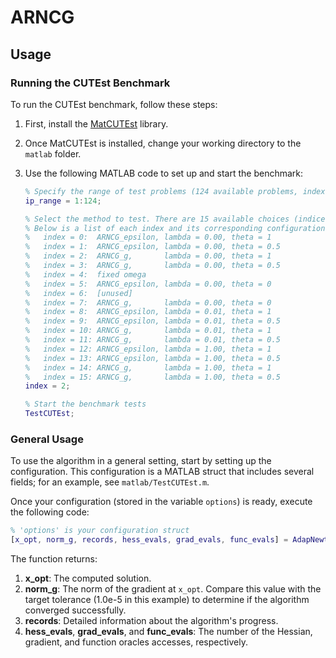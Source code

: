 ARNCG
=====

## Usage

### Running the CUTEst Benchmark

To run the CUTEst benchmark, follow these steps:

1. First, install the [MatCUTEst](https://github.com/matcutest/matcutest_compiled) library.

2. Once MatCUTEst is installed, change your working directory to the `matlab` folder.

3. Use the following MATLAB code to set up and start the benchmark:

   ```matlab
   % Specify the range of test problems (124 available problems, indexed 1 to 124)
   ip_range = 1:124;

   % Select the method to test. There are 15 available choices (indices 0 to 15, excluding 6).
   % Below is a list of each index and its corresponding configuration:
   %   index = 0:  ARNCG_epsilon, lambda = 0.00, theta = 1
   %   index = 1:  ARNCG_epsilon, lambda = 0.00, theta = 0.5
   %   index = 2:  ARNCG_g,       lambda = 0.00, theta = 1
   %   index = 3:  ARNCG_g,       lambda = 0.00, theta = 0.5
   %   index = 4:  fixed omega
   %   index = 5:  ARNCG_epsilon, lambda = 0.00, theta = 0
   %   index = 6:  [unused]
   %   index = 7:  ARNCG_g,       lambda = 0.00, theta = 0
   %   index = 8:  ARNCG_epsilon, lambda = 0.01, theta = 1
   %   index = 9:  ARNCG_epsilon, lambda = 0.01, theta = 0.5
   %   index = 10: ARNCG_g,       lambda = 0.01, theta = 1
   %   index = 11: ARNCG_g,       lambda = 0.01, theta = 0.5
   %   index = 12: ARNCG_epsilon, lambda = 1.00, theta = 1
   %   index = 13: ARNCG_epsilon, lambda = 1.00, theta = 0.5
   %   index = 14: ARNCG_g,       lambda = 1.00, theta = 1
   %   index = 15: ARNCG_g,       lambda = 1.00, theta = 0.5
   index = 2;

   % Start the benchmark tests
   TestCUTEst;
   ```

### General Usage

To use the algorithm in a general setting, start by setting up the configuration. This configuration is a MATLAB struct that includes several fields; for an example, see `matlab/TestCUTEst.m`.

Once your configuration (stored in the variable `options`) is ready, execute the following code:

```matlab
% 'options' is your configuration struct
[x_opt, norm_g, records, hess_evals, grad_evals, func_evals] = AdapNewtonCG(p.x0, 1.0e-5, options);
```

The function returns:

1. **x_opt**: The computed solution.
2. **norm_g**: The norm of the gradient at `x_opt`. Compare this value with the target tolerance (1.0e-5 in this example) to determine if the algorithm converged successfully.
3. **records**: Detailed information about the algorithm's progress.
4. **hess_evals**, **grad_evals**, and **func_evals**: The number of the Hessian, gradient, and function oracles accesses, respectively.
